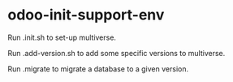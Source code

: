 # odoo-init-support-env

Run .init.sh to set-up multiverse.

Run .add-version.sh <space-separated-version-names> to add some specific versions to multiverse.
  
Run .migrate <database> <target-version-name> to migrate a database to a given version.
